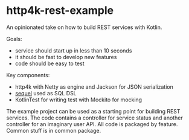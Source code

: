 # http4k-rest-example

An opinionated take on how to build REST services with Kotlin.

Goals:

* service should start up in less than 10 seconds
* it should be fast to develop new features
* code should be easy to test

Key components:

* http4k with Netty as engine and Jackson for JSON serialization
* [sequel](https://github.com/coconautti/sequel) used as SQL DSL
* KotlinTest for writing test with Mockito for mocking

The example project can be used as a starting point for building REST services. The code contains a controller for service status and another controller for an imaginary user API. All code is packaged by feature. Common stuff is in common package.

